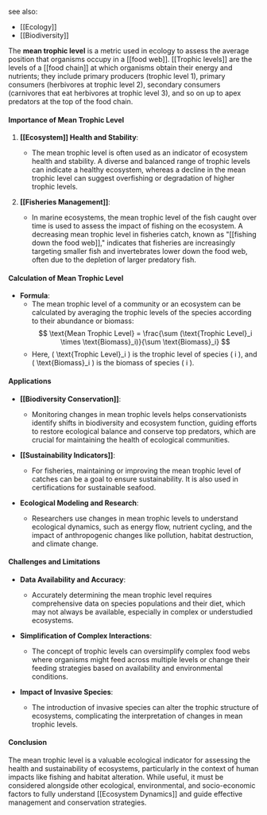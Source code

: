 see also:
- [[Ecology]]
- [[Biodiversity]]

The **mean trophic level** is a metric used in ecology to assess the average position that organisms occupy in a [[food web]]. [[Trophic levels]] are the levels of a [[food chain]] at which organisms obtain their energy and nutrients; they include primary producers (trophic level 1), primary consumers (herbivores at trophic level 2), secondary consumers (carnivores that eat herbivores at trophic level 3), and so on up to apex predators at the top of the food chain.

#### Importance of Mean Trophic Level

1. **[[Ecosystem]] Health and Stability**:
   - The mean trophic level is often used as an indicator of ecosystem health and stability. A diverse and balanced range of trophic levels can indicate a healthy ecosystem, whereas a decline in the mean trophic level can suggest overfishing or degradation of higher trophic levels.

2. **[[Fisheries Management]]**:
   - In marine ecosystems, the mean trophic level of the fish caught over time is used to assess the impact of fishing on the ecosystem. A decreasing mean trophic level in fisheries catch, known as "[[fishing down the food web]]," indicates that fisheries are increasingly targeting smaller fish and invertebrates lower down the food web, often due to the depletion of larger predatory fish.

#### Calculation of Mean Trophic Level

- **Formula**:
  - The mean trophic level of a community or an ecosystem can be calculated by averaging the trophic levels of the species according to their abundance or biomass:
    $$
    \text{Mean Trophic Level} = \frac{\sum (\text{Trophic Level}_i \times \text{Biomass}_i)}{\sum \text{Biomass}_i}
    $$
  - Here, \( \text{Trophic Level}_i \) is the trophic level of species \( i \), and \( \text{Biomass}_i \) is the biomass of species \( i \).

#### Applications

- **[[Biodiversity Conservation]]**:
  - Monitoring changes in mean trophic levels helps conservationists identify shifts in biodiversity and ecosystem function, guiding efforts to restore ecological balance and conserve top predators, which are crucial for maintaining the health of ecological communities.

- **[[Sustainability Indicators]]**:
  - For fisheries, maintaining or improving the mean trophic level of catches can be a goal to ensure sustainability. It is also used in certifications for sustainable seafood.

- **Ecological Modeling and Research**:
  - Researchers use changes in mean trophic levels to understand ecological dynamics, such as energy flow, nutrient cycling, and the impact of anthropogenic changes like pollution, habitat destruction, and climate change.

#### Challenges and Limitations

- **Data Availability and Accuracy**:
  - Accurately determining the mean trophic level requires comprehensive data on species populations and their diet, which may not always be available, especially in complex or understudied ecosystems.

- **Simplification of Complex Interactions**:
  - The concept of trophic levels can oversimplify complex food webs where organisms might feed across multiple levels or change their feeding strategies based on availability and environmental conditions.

- **Impact of Invasive Species**:
  - The introduction of invasive species can alter the trophic structure of ecosystems, complicating the interpretation of changes in mean trophic levels.

#### Conclusion

The mean trophic level is a valuable ecological indicator for assessing the health and sustainability of ecosystems, particularly in the context of human impacts like fishing and habitat alteration. While useful, it must be considered alongside other ecological, environmental, and socio-economic factors to fully understand [[Ecosystem Dynamics]] and guide effective management and conservation strategies.